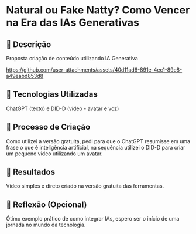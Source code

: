 # Natural ou Fake Natty? Como Vencer na Era das IAs Generativas

## 📒 Descrição
Proposta criação de conteúdo utilizando IA Generativa


https://github.com/user-attachments/assets/40d11ad6-891e-4ec1-89e8-a49eabd853d8


## 🤖 Tecnologias Utilizadas
ChatGPT (texto) e DID-D (vídeo - avatar e voz)

## 🧐 Processo de Criação
Como utilizei a versão gratuita, pedi para que o ChatGPT resumisse em uma frase o que é inteligência artificial, na sequência utilizei o DID-D para criar um pequeno video utilizando um avatar.

## 🚀 Resultados
Vídeo simples e direto criado na versão gratuita das ferramentas.

## 💭 Reflexão (Opcional)
Ótimo exemplo prático de como integrar IAs, espero ser o início de uma jornada no mundo da tecnologia.
